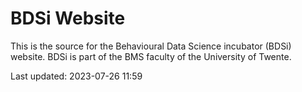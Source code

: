 # BDSi Website

This is the source for the Behavioural Data Science incubator (BDSi) website. BDSi is part of the BMS faculty of the University of Twente.

Last updated: 2023-07-26 11:59